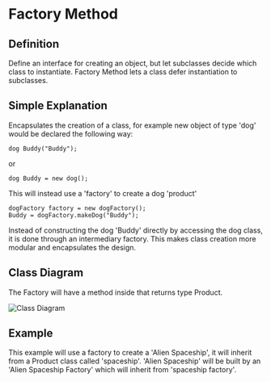 Factory Method
===========
Definition
----------
Define an interface for creating an object, but let subclasses decide which class to instantiate. Factory Method lets a class defer instantiation to subclasses.

Simple Explanation
---------
Encapsulates the creation of a class, for example new object of type 'dog' would be declared the following way:
```
dog Buddy("Buddy");
```
or
```
dog Buddy = new dog();
```
This will instead use a 'factory' to create a dog 'product'
```
dogFactory factory = new dogFactory();
Buddy = dogFactory.makeDog("Buddy");
```

Instead of constructing the dog 'Buddy' directly by accessing the dog class, it is done through an intermediary factory.  This makes class creation more modular and encapsulates the design.

Class Diagram
--------
The Factory will have a method inside that returns type Product.

![Class Diagram](http://www.plantuml.com/plantuml/proxy?fmt=svg&src=https://raw.githubusercontent.com/staticxrjc/Design-Patterns/main/abstract-factory/UML/diagram.puml)

Example
------
This example will use a factory to create a 'Alien Spaceship', it will inherit from a Product class called 'spaceship'.  'Alien Spaceship' will be built by an 'Alien Spaceship Factory' which will inherit from 'spaceship factory'.
